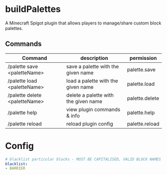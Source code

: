 # buildPalettes
A Minecraft Spigot plugin that allows players to manage/share custom block palettes.

## Commands

| Command | description | permission |
|-------- | ----------- | ---------- |
| /palette save \<paletteName> | save a palette with the given name | palette.save |
| /palette load \<paletteName> | load a palette with the given name | palette.load |
| /palette delete \<paletteName> | delete a palette with the given name | palette.delete|
| /palette help | view plugin commands & info | palette.help |
| /palette reload | reload plugin config | palette.reload |

# Config
``` YAML
# blacklist particular blocks - MUST BE CAPITALISED, VALID BLOCK NAMES
blacklist:
- BARRIER
```